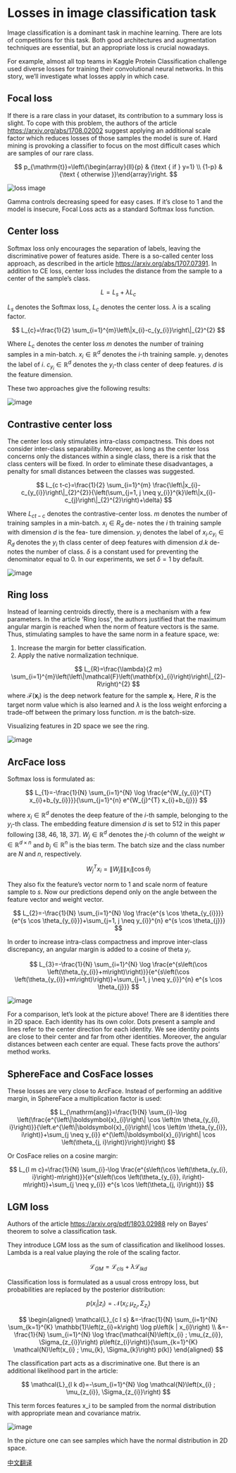 # Losses in image classification task

Image classification is a dominant task in machine learning. There are lots of competitions for this task. Both good architectures and augmentation techniques are essential, but an appropriate loss is crucial nowadays.

For example, almost all top teams in Kaggle Protein Classification challenge used diverse losses for training their convolutional neural networks.
In this story, we’ll investigate what losses apply in which case.

## Focal loss

If there is a rare class in your dataset, its contribution to a summary loss is slight. To cope with this problem, the authors of the article <https://arxiv.org/abs/1708.02002> suggest applying an additional scale factor which reduces losses of those samples the model is sure of. Hard mining is provoking a classifier to focus on the most difficult cases which are samples of our rare class.

$$
p_{\mathrm{t}}=\left\{\begin{array}{ll}{p} & {\text { if } y=1} \\ {1-p} & {\text { otherwise }}\end{array}\right.
$$

![loss image][2]

Gamma controls decreasing speed for easy cases. If it’s close to 1 and the model is insecure, Focal Loss acts as a standard Softmax loss function.

## Center loss

Softmax loss only encourages the separation of labels, leaving the discriminative power of features aside. There is a so-called center loss approach, as described in the article <https://arxiv.org/abs/1707.07391>. In addition to CE loss, center loss includes the distance from the sample to a center of the sample’s class.

$$
L=L_{s}+\lambda L_{c}
$$

$L_s$ denotes the Softmax loss, $L_c$ denotes the center loss. $\lambda$ is a scaling factor.

$$
L_{c}=\frac{1}{2} \sum_{i=1}^{m}\left\|x_{i}-c_{y_{i}}\right\|_{2}^{2}
$$

Where $L_c$ denotes the center loss $m$ denotes the number of training samples in a min-batch. $x_i \in \mathbb{R}^{d}$ denotes the $i$-th training sample. $y_i$ denotes the label of $i$. $c_{y_i} \in \mathbb{R}^{d}$ denotes the $y_i$-th class center of deep features. $d$ is the feature dimension.

These two approaches give the following results:

![image][5]

## Contrastive center loss

The center loss only stimulates intra-class compactness. This does not consider inter-class separability. Moreover, as long as the center loss concerns only the distances within a single class, there is a risk that the class centers will be fixed. In order to eliminate these disadvantages, a penalty for small distances between the classes was suggested.

$$
L_{c t-c}=\frac{1}{2} \sum_{i=1}^{m} \frac{\left\|x_{i}-c_{y_{i}}\right\|_{2}^{2}}{\left(\sum_{j=1, j \neq y_{i}}^{k}\left\|x_{i}-c_{j}\right\|_{2}^{2}\right)+\delta}
$$

Where $L_{c t-c}$ denotes the contrastive-center loss. $m$ denotes
the number of training samples in a min-batch. $x_{i} \in R_{d}$ de-
notes the $i$ th training sample with dimension $d$ is the fea-
ture dimension. $y_{i}$ denotes the label of $x_{i} . c_{y_{i}} \in R_{d}$ denotes
the $y_{i}$ th class center of deep features with dimension $d . k$ de-
notes the number of class. $\delta$ is a constant used for preventing
the denominator equal to $0 .$ In our experiments, we set $\delta=1$
by default.

![image][7]

## Ring loss

Instead of learning centroids directly, there is a mechanism with a few parameters. In the article ‘Ring loss’, the authors justified that the maximum angular margin is reached when the norm of feature vectors is the same. Thus, stimulating samples to have the same norm in a feature space, we:

1. Increase the margin for better classification.
2. Apply the native normalization technique.

$$
L_{R}=\frac{\lambda}{2 m} \sum_{i=1}^{m}\left(\left\|\mathcal{F}\left(\mathbf{x}_{i}\right)\right\|_{2}-R\right)^{2}
$$
where $\mathcal{F}\left(\mathbf{x}_{i}\right)$ is the deep network feature for the sample $\mathbf{x}_{i}$.
Here, $R$ is the target norm value which is also learned and $\lambda$
is the loss weight enforcing a trade-off between the primary
loss function. $m$ is the batch-size. 

Visualizing features in 2D space we see the ring.

![image][9]

## ArcFace loss

Softmax loss is formulated as:

$$
L_{1}=-\frac{1}{N} \sum_{i=1}^{N} \log \frac{e^{W_{y_{i}}^{T} x_{i}+b_{y_{i}}}}{\sum_{j=1}^{n} e^{W_{j}^{T} x_{i}+b_{j}}}
$$


where $x_i \in \mathbb{R}^{d}$ denotes the deep feature of the $i$-th sample, belonging to the $y_i$-th class. The embedding feature dimension $d$ is set to 512 in this paper following [38, 46, 18, 37]. $W_j \in \mathbb{R}^{d}$ denotes the $j$-th column of the weight $w \in \mathbb{R}^{d \times n}$ and $b_{j} \in \mathbb{R}^{n}$ is the bias term. The batch size and the class number are $N$ and $n$, respectively.

$$
W_{j}^{T} x_{i}=\left\|W_{j}\right\|\left\|x_{i}\right\| \cos \theta_{j}
$$

They also fix the feature’s vector norm to 1 and scale norm of feature sample to $s$. Now our predictions depend only on the angle between the feature vector and weight vector.

$$
L_{2}=-\frac{1}{N} \sum_{i=1}^{N} \log \frac{e^{s \cos \theta_{y_{i}}}}{e^{s \cos \theta_{y_{i}}}+\sum_{j=1, j \neq y_{i}}^{n} e^{s \cos \theta_{j}}}
$$

In order to increase intra-class compactness and improve inter-class discrepancy, an angular margin is added to a cosine of theta $y_i$.

$$
L_{3}=-\frac{1}{N} \sum_{i=1}^{N} \log \frac{e^{s\left(\cos \left(\theta_{y_{i}}+m\right)\right)}}{e^{s\left(\cos \left(\theta_{y_{i}}+m\right)\right)}+\sum_{j=1, j \neq y_{i}}^{n} e^{s \cos \theta_{j}}}
$$

![image][14]

For a comparison, let’s look at the picture above! There are 8 identities there in 2D space. Each identity has its own color. Dots present a sample and lines refer to the center direction for each identity. We see identity points are close to their center and far from other identities. Moreover, the angular distances between each center are equal. These facts prove the authors’ method works.

## SphereFace and CosFace losses

These losses are very close to ArcFace. Instead of performing an additive margin, in SphereFace a multiplication factor is used:

$$
L_{\mathrm{ang}}=\frac{1}{N} \sum_{i}-\log \left(\frac{e^{\left\|\boldsymbol{x}_{i}\right\| \cos \left(m \theta_{y_{i}, i}\right)}}{\left.e^{\left\|\boldsymbol{x}_{i}\right\| \cos \left(m \theta_{y_{i}}, i\right)}+\sum_{j \neq y_{i}} e^{\left\|\boldsymbol{x}_{i}\right\| \cos \left(\theta_{j, i}\right)}\right)}\right)
$$

Or CosFace relies on a cosine margin:

$$
L_{l m c}=\frac{1}{N} \sum_{i}-\log \frac{e^{s\left(\cos \left(\theta_{y_{i}, i}\right)-m\right)}}{e^{s\left(\cos \left(\theta_{y_{i}}, i\right)-m\right)}+\sum_{j \neq y_{i}} e^{s \cos \left(\theta_{j, i}\right)}}
$$

## LGM loss

Authors of the article <https://arxiv.org/pdf/1803.02988> rely on Bayes’ theorem to solve a classification task.

They introduce LGM loss as the sum of classification and likelihood losses. Lambda is a real value playing the role of the scaling factor.

$$
\mathcal{L}_{G M}=\mathcal{L}_{c l s}+\lambda \mathcal{L}_{l k d}
$$

Classification loss is formulated as a usual cross entropy loss, but probabilities are replaced by the posterior distribution:

$$
p\left(x_{i} | z_{i}\right)=\mathcal{N}\left(x_{i} ; \mu_{z_{i}}, \Sigma_{z_{i}}\right)
$$

$$
\begin{aligned} \mathcal{L}_{c l s} &=-\frac{1}{N} \sum_{i=1}^{N} \sum_{k=1}^{K} \mathbb{1}\left(z_{i}=k\right) \log p\left(k | x_{i}\right) \\ &=-\frac{1}{N} \sum_{i=1}^{N} \log \frac{\mathcal{N}\left(x_{i} ; \mu_{z_{i}}, \Sigma_{z_{i}}\right) p\left(z_{i}\right)}{\sum_{k=1}^{K} \mathcal{N}\left(x_{i} ; \mu_{k}, \Sigma_{k}\right) p(k)} \end{aligned}
$$

The classification part acts as a discriminative one. But there is an additional likelihood part in the article:

$$
\mathcal{L}_{l k d}=-\sum_{i=1}^{N} \log \mathcal{N}\left(x_{i} ; \mu_{z_{i}}, \Sigma_{z_{i}}\right)
$$

This term forces features x_i to be sampled from the normal distribution with appropriate mean and covariance matrix.

![image][21]

In the picture one can see samples which have the normal distribution in 2D space.

[中文翻译][22]


[1]:images/1_focal_loss.png
[2]:images/2_focal_loss.png
[3]:images/3_center_loss.png
[4]:images/4_center_loss.png
[5]:images/5_center_loss.png
[6]:images/6_Contrastive_center_loss.png
[7]:images/7_Contrastive_center_loss.png
[8]:images/8_Ring_loss.png
[9]:images/9_Ring_loss.png
[10]:images/10_ArcFace_loss.png
[11]:images/11_ArcFace_loss.png
[12]:images/12_ArcFace_loss.png
[13]:images/13_ArcFace_loss.png
[14]:images/14_ArcFace_loss.png
[15]:images/15_SphereFace_loss.png
[16]:images/16_CosFace_loss.png
[17]:images/17_LGM_loss.png
[18]:images/18_LGM_loss.png
[19]:images/19_LGM_loss.png
[20]:images/20_LGM_loss.png
[21]:images/21_LGM_loss.png
[22]:https://mp.weixin.qq.com/s?__biz=MzU1NTUxNTM0Mg==&mid=2247492363&idx=3&sn=fbe4ef00893fab25759ef5d86346ab32&chksm=fbd18faacca606bcb7a4f0ed64efbd51407f6dd7350b2a65ae9dcc0458640dcb371d48f26413&scene=0&xtrack=1&key=bb4b4ce80aa09f92450c41d042c395a18b35a6158d0f8c49b636c7f5dd8a00c48ebd408a929b5a032ff14b80e34619998675873fb424ee2ce3ac875e60234595874fa6ff51f7a84adaa46e0ef485526b&ascene=14&uin=MTg2OTc4MzEzMg%3D%3D&devicetype=Windows+10&version=62070158&lang=zh_CN&pass_ticket=v4fZdWSDenIAdZMKrTiFXWdMfja83b4w%2F9lulM0CoeWjRfUYHUE1pXypvJb5LC3P